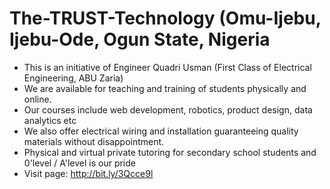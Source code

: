 # The-TRUST-Technology (Omu-Ijebu, Ijebu-Ode, Ogun State, Nigeria 
- This is an initiative of Engineer Quadri Usman (First Class of Electrical Engineering, ABU Zaria)
- We are available for teaching and training of students physically and online.
- Our courses include web development, robotics, product design, data analytics etc 
- We also offer electrical wiring and installation guaranteeing quality materials without disappointment.
- Physical and virtual private tutoring for secondary school students and 0'level / A'level is our pride
- Visit page: http://bit.ly/3Qcce9l

